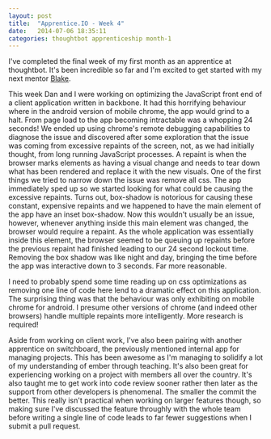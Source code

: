 ```yaml
---
layout: post
title:  "Apprentice.IO - Week 4"
date:   2014-07-06 18:35:11
categories: thoughtbot apprenticeship month-1
---
```


I've completed the final week of my first month as an apprentice at thoughtbot.
It's been incredible so far and I'm excited to get started with my next mentor
[Blake](http://blakewilliams.me/).

This week Dan and I were working on optimizing the JavaScript front end of a
client application written in backbone. It had this horrifying behaviour where
in the android version of mobile chrome, the app would grind to a halt. From
page load to the app becoming intractable was a whopping 24 seconds! We ended up
using chrome's remote debugging capabilities to diagnose the issue and
discovered after some exploration that the issue was coming from excessive
repaints of the screen, not, as we had initially thought, from long running
JavaScript processes. A repaint is when the browser marks elements as having a
visual change and needs to tear down what has been rendered and replace it with
the new visuals. One of the first things we tried to narrow down the issue was
remove all css. The app immediately sped up so we started looking for what could
be causing the excessive repaints. Turns out, box-shadow is notorious for
causing these constant, expensive repaints and we happened to have the main
element of the app have an inset box-shadow. Now this wouldn't usually be an
issue, however, whenever anything inside this main element was changed, the
browser would require a repaint. As the whole application was essentially inside
this element, the browser seemed to be queuing up repaints before the previous
repaint had finished leading to our 24 second lockout time. Removing the box
shadow was like night and day, bringing the time before the app was interactive
down to 3 seconds. Far more reasonable.

I need to probably spend some time reading up on css optimizations as removing
one line of code here lend to a dramatic effect on this application. The
surprising thing was that the behaviour was only exhibiting on mobile chrome for
android. I presume other versions of chrome (and indeed other browsers) handle
multiple repaints more intelligently. More research is required!

Aside from working on client work, I've also been pairing with another
apprentice on switchboard, the previously mentioned internal app for managing
projects. This has been awesome as I'm managing to solidify a lot of my
understanding of ember through teaching. It's also been great for experiencing
working on a project with members all over the country. It's also taught me to
get work into code review sooner rather then later as the support from other
developers is phenomenal. The smaller the commit the better. This really isn't
practical when working on larger features though, so making sure I've discussed
the feature throughly with the whole team before writing a single line of code
leads to far fewer suggestions when I submit a pull request.
